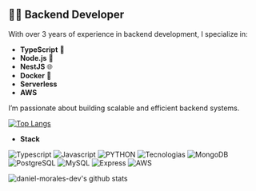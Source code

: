 ## 👨‍💻 Backend Developer

With over 3 years of experience in backend development, I specialize in:

- **TypeScript** 🚀
- **Node.js** 🔧
- **NestJS** 🌐
- **Docker** 🐳
- **Serverless**
- **AWS**

I’m passionate about building scalable and efficient backend systems.

[![Top Langs](https://github-readme-stats.vercel.app/api/top-langs/?username=daniel-morales-dev)](https://github.com/anuraghazra/github-readme-stats)

- **Stack**

![Typescript](https://img.shields.io/badge/TypeScript-007ACC?style=for-the-badge&logo=typescript&logoColor=white)
![Javascript](https://img.shields.io/badge/JavaScript-323330?style=for-the-badge&logo=javascript&logoColor=F7DF1E)
![PYTHON](https://img.shields.io/badge/Python-14354C?style=for-the-badge&logo=python&logoColor=white)
![Tecnologias](https://img.shields.io/badge/Linux-FCC624?style=for-the-badge&logo=linux&logoColor=black)
![MongoDB](	https://img.shields.io/badge/MongoDB-4EA94B?style=for-the-badge&logo=mongodb&logoColor=white)
![PostgreSQL](https://img.shields.io/badge/PostgreSQL-316192?style=for-the-badge&logo=postgresql&logoColor=white)
![MySQL](https://img.shields.io/badge/MySQL-00000F?style=for-the-badge&logo=mysql&logoColor=white)
![Express](https://img.shields.io/badge/Express.js-404D59?style=for-the-badge)
![AWS](https://img.shields.io/badge/Amazon_AWS-FF9900?style=for-the-badge&logo=amazonaws&logoColor=white)

![daniel-morales-dev's github stats](https://github-readme-stats.vercel.app/api?username=daniel-morales-dev&show_icons=true&theme=radical)
